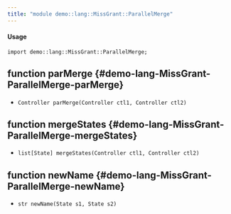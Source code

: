 ```yaml
---
title: "module demo::lang::MissGrant::ParallelMerge"
---
```


#### Usage

`import demo::lang::MissGrant::ParallelMerge;`


## function parMerge {#demo-lang-MissGrant-ParallelMerge-parMerge}

* ``Controller parMerge(Controller ctl1, Controller ctl2)``

## function mergeStates {#demo-lang-MissGrant-ParallelMerge-mergeStates}

* ``list[State] mergeStates(Controller ctl1, Controller ctl2)``

## function newName {#demo-lang-MissGrant-ParallelMerge-newName}

* ``str newName(State s1, State s2)``

